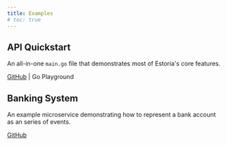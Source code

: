 ```yaml
---
title: Examples
# toc: true
---
```


## API Quickstart

An all-in-one `main.go` file that demonstrates most of Estoria's core features.

[GitHub](https://github.com/go-estoria/estoria-examples/tree/main/api-quickstart) | Go Playground

## Banking System

An example microservice demonstrating how to represent a bank account as an series of events.

[GitHub](https://github.com/go-estoria/estoria-examples/tree/main/rest-service)

